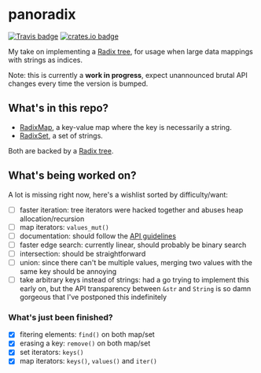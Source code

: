 panoradix
=========

[![Travis badge](https://travis-ci.org/jmcomets/panoradix.svg?branch=master)](https://travis-ci.org/jmcomets/panoradix)
[![crates.io badge](https://img.shields.io/crates/v/panoradix.svg)](https://crates.io/crates/panoradix)

My take on implementing a [Radix tree][], for usage when large data mappings with
strings as indices.

Note: this is currently a **work in progress**, expect unannounced brutal API
changes every time the version is bumped.

## What's in this repo?

- [RadixMap][], a key-value map where the key is necessarily a string.
- [RadixSet][], a set of strings.

Both are backed by a [Radix tree][].

## What's being worked on?

A lot is missing right now, here's a wishlist sorted by difficulty/want:

- [ ] faster iteration: tree iterators were hacked together and abuses
                        heap allocation/recursion
- [ ] map iterators: `values_mut()`
- [ ] documentation: should follow the [API guidelines](https://github.com/brson/rust-api-guidelines)
- [ ] faster edge search: currently linear, should probably be binary search
- [ ] intersection: should be straightforward
- [ ] union: since there can't be multiple values, merging two values with the
             same key should be annoying
- [ ] take arbitrary keys instead of strings: had a go trying to implement this
      early on, but the API transparency between `&str` and `String` is so damn
      gorgeous that I've postponed this indefinitely

### What's just been finished?

- [x] fitering elements: `find()` on both map/set
- [x] erasing a key: `remove()` on both map/set
- [x] set iterators: `keys()`
- [x] map iterators: `keys()`, `values()` and `iter()`

[RadixMap]: https://github.com/jmcomets/panoradix/blob/master/src/map.rs
[RadixSet]: https://github.com/jmcomets/panoradix/blob/master/src/set.rs

[Radix tree]: https://en.wikipedia.org/wiki/Radix_tree
